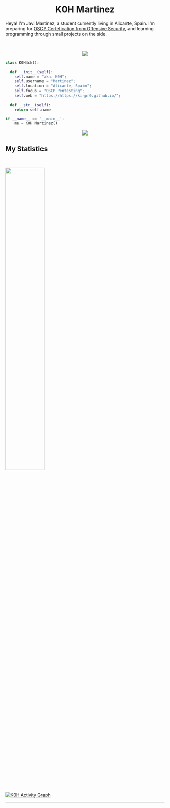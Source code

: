 <h1 align="center">
  <b>K0H Martinez</b>
</h1>

Heya! I'm Javi Martinez, a student currently living in Alicante, Spain. I'm preparing for 
<a href="https://www.offensive-security.com/pwk-oscp/">OSCP Certefication from Offensive Security</a>, 
and learning programming through small projects on the side.

<br>

<p>
<div align="center">
   <img src="https://i.ibb.co/DWrxXbV/readme-img.png">
 </div>
</p>

```python
class K0H4ck():
    
  def __init__(self):
    self.name = "aka. K0H";
    self.username = "Martinez";
    self.location = "Alicante, Spain";
    self.focus = "OSCP Pentesting";
    self.web = "https://https://ki-pr0.github.io/";
  
  def __str__(self):
    return self.name

if __name__ == '__main__':
    me = K0H Martinez()
```

<div align="center">
  <a href="https://open.spotify.com/user/6s6pbtefezpookh8gwnkko15v">
    <img src="https://readme-spotify-tingz.vercel.app/api/now-playing">
  </a>
</div>

<!--
<div align="center">
  <a href="https://open.spotify.com/track/3rNbam2IDVGcIBdaL44QE3?si=7eb2c46f247141da">
    <img src="https://spotify-readme-theta-virid.vercel.app/api?scan=true&theme=dark" width="240px">
  </a>
</div>
-->

## My Statistics

<br/>
<p align="left">
  <a href="https://ki-pr0.github.io/">
  <img width="49.5%" src="https://i.ibb.co/k81mr9w/failure.png" />
    </a>
</p>
<br>

[![K0H Activity Graph](https://i.ibb.co/k81mr9w/failure.png)](https://ki-pr0.github.io/)

------


